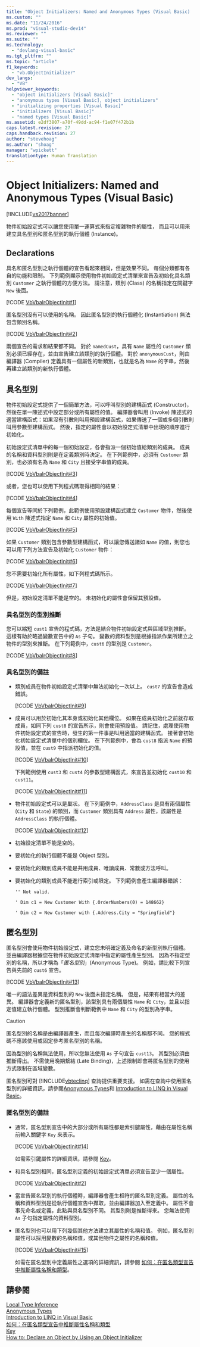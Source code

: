 ```yaml
---
title: "Object Initializers: Named and Anonymous Types (Visual Basic) | Microsoft Docs"
ms.custom: ""
ms.date: "11/24/2016"
ms.prod: "visual-studio-dev14"
ms.reviewer: ""
ms.suite: ""
ms.technology: 
  - "devlang-visual-basic"
ms.tgt_pltfrm: ""
ms.topic: "article"
f1_keywords: 
  - "vb.ObjectInitializer"
dev_langs: 
  - "VB"
helpviewer_keywords: 
  - "object initializers [Visual Basic]"
  - "anonymous types [Visual Basic], object initializers"
  - "initializing properties [Visual Basic]"
  - "initializers [Visual Basic]"
  - "named types [Visual Basic]"
ms.assetid: e2df3807-a70f-49dd-ac94-f1e07f472b1b
caps.latest.revision: 27
caps.handback.revision: 27
author: "stevehoag"
ms.author: "shoag"
manager: "wpickett"
translationtype: Human Translation
---
```

# Object Initializers: Named and Anonymous Types (Visual Basic)
[!INCLUDE[vs2017banner](../../../../csharp/includes/vs2017banner.md)]

物件初始設定式可以讓您使用單一運算式來指定複雜物件的屬性，  而且可以用來建立具名型別和匿名型別的執行個體 \(Instance\)。  
  
## Declarations  
 具名和匿名型別之執行個體的宣告看起來相同，但是效果不同。  每個分類都有各自的功能和限制。  下列範例顯示使用物件初始設定式清單來宣告及初始化具名類別 `Customer` 之執行個體的方便方法。  請注意，類別 \(Class\) 的名稱指定在關鍵字 `New` 後面。  
  
 [!CODE [VbVbalrObjectInit#1](../CodeSnippet/VS_Snippets_VBCSharp/VbVbalrObjectInit#1)]  
  
 匿名型別沒有可以使用的名稱。  因此匿名型別的執行個體化 \(Instantiation\) 無法包含類別名稱。  
  
 [!CODE [VbVbalrObjectInit#2](../CodeSnippet/VS_Snippets_VBCSharp/VbVbalrObjectInit#2)]  
  
 兩個宣告的需求和結果都不同。  對於 `namedCust`，具有 `Name` 屬性的 `Customer` 類別必須已經存在，並由宣告建立該類別的執行個體。  對於 `anonymousCust`，則由編譯器 \(Compiler\) 定義具有一個屬性的新類別，也就是名為 `Name` 的字串，然後再建立該類別的新執行個體。  
  
## 具名型別  
 物件初始設定式提供了一個簡單方法，可以呼叫型別的建構函式 \(Constructor\)，然後在單一陳述式中設定部分或所有屬性的值。  編譯器會叫用 \(Invoke\) 陳述式的適當建構函式：如果沒有引數則叫用預設建構函式，如果傳送了一個或多個引數則叫用參數型建構函式。  然後，指定的屬性會以初始設定式清單中出現的順序進行初始化。  
  
 初始設定式清單中的每一個初始設定，各會指派一個初始值給類別的成員。  成員的名稱和資料型別則是在定義類別時決定。  在下列範例中，必須有 `Customer` 類別，也必須有名為 `Name` 和 `City` 且接受字串值的成員。  
  
 [!CODE [VbVbalrObjectInit#3](../CodeSnippet/VS_Snippets_VBCSharp/VbVbalrObjectInit#3)]  
  
 或者，您也可以使用下列程式碼取得相同的結果：  
  
 [!CODE [VbVbalrObjectInit#4](../CodeSnippet/VS_Snippets_VBCSharp/VbVbalrObjectInit#4)]  
  
 每個宣告等同於下列範例，此範例使用預設建構函式建立 `Customer` 物件，然後使用 `With` 陳述式指定 `Name` 和 `City` 屬性的初始值。  
  
 [!CODE [VbVbalrObjectInit#5](../CodeSnippet/VS_Snippets_VBCSharp/VbVbalrObjectInit#5)]  
  
 如果 `Customer` 類別包含參數型建構函式，可以讓您傳送諸如 `Name` 的值，則您也可以用下列方法宣告及初始化 `Customer` 物件：  
  
 [!CODE [VbVbalrObjectInit#6](../CodeSnippet/VS_Snippets_VBCSharp/VbVbalrObjectInit#6)]  
  
 您不需要初始化所有屬性，如下列程式碼所示。  
  
 [!CODE [VbVbalrObjectInit#7](../CodeSnippet/VS_Snippets_VBCSharp/VbVbalrObjectInit#7)]  
  
 但是，初始設定清單不能是空的。  未初始化的屬性會保留其預設值。  
  
### 具名型別的型別推斷  
 您可以縮短 `cust1` 宣告的程式碼，方法是結合物件初始設定式與區域型別推斷。  這樣有助於略過變數宣告中的 `As` 子句。  變數的資料型別是根據指派作業所建立之物件的型別來推斷。  在下列範例中，`cust6` 的型別是 `Customer`。  
  
 [!CODE [VbVbalrObjectInit#8](../CodeSnippet/VS_Snippets_VBCSharp/VbVbalrObjectInit#8)]  
  
### 具名型別的備註  
  
-   類別成員在物件初始設定式清單中無法初始化一次以上。  `cust7` 的宣告會造成錯誤。  
  
     [!CODE [VbVbalrObjectInit#9](../CodeSnippet/VS_Snippets_VBCSharp/VbVbalrObjectInit#9)]  
  
-   成員可以用於初始化其本身或初始化其他欄位。  如果在成員初始化之前就存取成員，如同下列 `cust8` 的宣告所示，則會使用預設值。  請記住，處理使用物件初始設定式的宣告時，發生的第一件事是叫用適當的建構函式。  接著會初始化初始設定式清單中的個別欄位。  在下列範例中，會為 `cust8` 指派 `Name` 的預設值，並在 `cust9` 中指派初始化的值。  
  
     [!CODE [VbVbalrObjectInit#10](../CodeSnippet/VS_Snippets_VBCSharp/VbVbalrObjectInit#10)]  
  
     下列範例使用 `cust3` 和 `cust4` 的參數型建構函式，來宣告並初始化 `cust10` 和 `cust11`。  
  
     [!CODE [VbVbalrObjectInit#11](../CodeSnippet/VS_Snippets_VBCSharp/VbVbalrObjectInit#11)]  
  
-   物件初始設定式可以是巢狀。  在下列範例中，`AddressClass` 是具有兩個屬性 \(`City` 和 `State`\) 的類別，而 `Customer` 類別具有 `Address` 屬性，該屬性是 `AddressClass` 的執行個體。  
  
     [!CODE [VbVbalrObjectInit#12](../CodeSnippet/VS_Snippets_VBCSharp/VbVbalrObjectInit#12)]  
  
-   初始設定清單不能是空的。  
  
-   要初始化的執行個體不能是 Object 型別。  
  
-   要初始化的類別成員不能是共用成員、唯讀成員、常數或方法呼叫。  
  
-   要初始化的類別成員不能進行索引或限定。  下列範例會產生編譯器錯誤：  
  
     `'' Not valid.`  
  
     `' Dim c1 = New Customer With {.OrderNumbers(0) = 148662}`  
  
     `' Dim c2 = New Customer with {.Address.City = "Springfield"}`  
  
## 匿名型別  
 匿名型別會使用物件初始設定式，建立您未明確定義及命名的新型別執行個體。  並由編譯器根據您在物件初始設定式清單中指定的屬性產生型別。  因為不指定型別的名稱，所以才稱為「*匿名型別*」\(Anonymous Type\)。  例如，請比較下列宣告與先前的 `cust6` 宣告。  
  
 [!CODE [VbVbalrObjectInit#13](../CodeSnippet/VS_Snippets_VBCSharp/VbVbalrObjectInit#13)]  
  
 唯一的語法差異是資料型別的 `New` 後面未指定名稱。  但是，結果有相當大的差異。  編譯器會定義新的匿名型別，該型別具有兩個屬性 `Name` 和 `City`，並且以指定值建立執行個體。  型別推斷會判斷範例中 `Name` 和 `City` 的型別為字串。  
  
> [!CAUTION]
>  匿名型別的名稱是由編譯器產生，而且每次編譯時產生的名稱都不同。  您的程式碼不應該使用或固定參考匿名型別的名稱。  
  
 因為型別的名稱無法使用，所以您無法使用 `As` 子句宣告 `cust13`。  其型別必須由推斷得出。  不需使用晚期繫結 \(Late Binding\)，上述限制即會將匿名型別的使用方式限制在區域變數。  
  
 匿名型別可對 [!INCLUDE[vbteclinq](../../../../csharp/includes/vbteclinq_md.md)] 查詢提供重要支援。  如需在查詢中使用匿名型別的詳細資訊，請參閱[Anonymous Types](../../../../visual-basic/programming-guide/language-features/objects-and-classes/anonymous-types.md)和 [Introduction to LINQ in Visual Basic](../../../../visual-basic/programming-guide/language-features/linq/introduction-to-linq.md)。  
  
### 匿名型別的備註  
  
-   通常，匿名型別宣告中的大部分或所有屬性都是索引鍵屬性，藉由在屬性名稱前輸入關鍵字 `Key` 來表示。  
  
     [!CODE [VbVbalrObjectInit#14](../CodeSnippet/VS_Snippets_VBCSharp/VbVbalrObjectInit#14)]  
  
     如需索引鍵屬性的詳細資訊，請參閱 [Key](../../../../visual-basic/language-reference/modifiers/key.md)。  
  
-   和具名型別相同，匿名型別定義的初始設定式清單必須宣告至少一個屬性。  
  
     [!CODE [VbVbalrObjectInit#2](../CodeSnippet/VS_Snippets_VBCSharp/VbVbalrObjectInit#2)]  
  
-   當宣告匿名型別的執行個體時，編譯器會產生相符的匿名型別定義。  屬性的名稱和資料型別是從執行個體宣告中擷取，並由編譯器加入至定義中。  屬性不會事先命名或定義，此點與具名型別不同。  其型別則是推斷得來。  您無法使用 `As` 子句指定屬性的資料型別。  
  
-   匿名型別也可以用下列幾個其他方法建立其屬性的名稱和值。  例如，匿名型別屬性可以採用變數的名稱和值，或其他物件之屬性的名稱和值。  
  
     [!CODE [VbVbalrObjectInit#15](../CodeSnippet/VS_Snippets_VBCSharp/VbVbalrObjectInit#15)]  
  
     如需在匿名型別中定義屬性之選項的詳細資訊，請參閱 [如何：在匿名類型宣告中推斷屬性名稱和類型](../../../../visual-basic/programming-guide/language-features/objects-and-classes/how-to-infer-property-names-and-types-in-anonymous-type-declarations.md)。  
  
## 請參閱  
 [Local Type Inference](../../../../visual-basic/programming-guide/language-features/variables/local-type-inference.md)   
 [Anonymous Types](../../../../visual-basic/programming-guide/language-features/objects-and-classes/anonymous-types.md)   
 [Introduction to LINQ in Visual Basic](../../../../visual-basic/programming-guide/language-features/linq/introduction-to-linq.md)   
 [如何：在匿名類型宣告中推斷屬性名稱和類型](../../../../visual-basic/programming-guide/language-features/objects-and-classes/how-to-infer-property-names-and-types-in-anonymous-type-declarations.md)   
 [Key](../../../../visual-basic/language-reference/modifiers/key.md)   
 [How to: Declare an Object by Using an Object Initializer](../../../../visual-basic/programming-guide/language-features/objects-and-classes/how-to-declare-an-object-by-using-an-object-initializer.md)